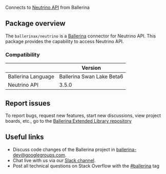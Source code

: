 Connects to [Neutrino API](https://www.neutrinoapi.com/api/api-basics/) from Ballerina

## Package overview
The `ballerinax/neutrino` is a [Ballerina](https://ballerina.io/) connector for Neutrino API.
This package provides the capability to access Neutrino API.

### Compatibility
|                               | Version                         |
|-------------------------------|---------------------------------|
| Ballerina Language            | Ballerina Swan Lake Beta6       | 
| Neutrino API                  | 3.5.0                           |

## Report issues
To report bugs, request new features, start new discussions, view project boards, etc., go to the [Ballerina Extended Library repository](https://github.com/ballerina-platform/ballerina-extended-library)

## Useful links
- Discuss code changes of the Ballerina project in [ballerina-dev@googlegroups.com](mailto:ballerina-dev@googlegroups.com).
- Chat live with us via our [Slack channel](https://ballerina.io/community/slack/).
- Post all technical questions on Stack Overflow with the [#ballerina](https://stackoverflow.com/questions/tagged/ballerina) tag

